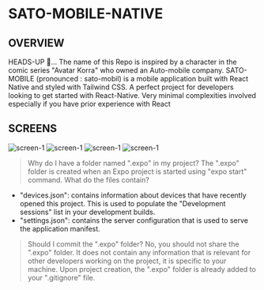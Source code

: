 # SATO-MOBILE-NATIVE
## OVERVIEW
HEADS-UP 👋... The name of this Repo is inspired by a character in the comic series "Avatar Korra" who owned an Auto-mobile company.
SATO-MOBILE (pronounced : sato-mobil) is a mobile application built with React Native and styled with Tailwind CSS. A perfect project for developers looking to get started with React-Native. Very minimal complexities involved especially if you have prior experience with React

## SCREENS

![screen-1]([https://github.com/ksowah/QUIZ-APP/blob/main/images/img1.jpg?raw=true](https://github.com/ksowah/SATO-MOBILE-NATIVE/blob/main/assets/screen-1.jpg?raw=true))
![screen-1]([https://github.com/ksowah/QUIZ-APP/blob/main/images/img1.jpg?raw=true](https://github.com/ksowah/SATO-MOBILE-NATIVE/blob/main/assets/screen-1.jpg?raw=true))
![screen-1]([https://github.com/ksowah/QUIZ-APP/blob/main/images/img1.jpg?raw=true](https://github.com/ksowah/SATO-MOBILE-NATIVE/blob/main/assets/screen-1.jpg?raw=true))
![screen-1]([https://github.com/ksowah/QUIZ-APP/blob/main/images/img1.jpg?raw=true](https://github.com/ksowah/SATO-MOBILE-NATIVE/blob/main/assets/screen-1.jpg?raw=true))


> Why do I have a folder named ".expo" in my project?
The ".expo" folder is created when an Expo project is started using "expo start" command.
> What do the files contain?
- "devices.json": contains information about devices that have recently opened this project. This is used to populate the "Development sessions" list in your development builds.
- "settings.json": contains the server configuration that is used to serve the application manifest.
> Should I commit the ".expo" folder?
No, you should not share the ".expo" folder. It does not contain any information that is relevant for other developers working on the project, it is specific to your machine.
Upon project creation, the ".expo" folder is already added to your ".gitignore" file.
